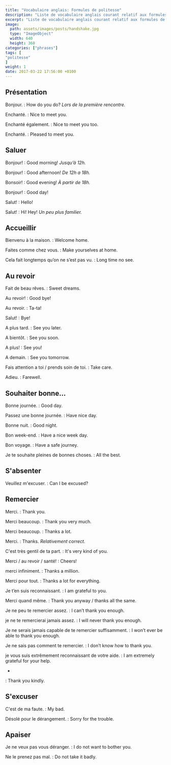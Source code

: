 ```yaml
---
title: "Vocabulaire anglais: Formules de politesse"
description: "Liste de vocabulaire anglais courant relatif aux formules de politesse."
excerpt: "Liste de vocabulaire anglais courant relatif aux formules de politesse."
image:
  path: assets/images/posts/handshake.jpg
  type: "ImageObject"
  width: 640
  height: 360
categories: ["phrases"]
tags: [
"politesse"
]
weight: 1
date: 2017-03-22 17:56:00 +0100
---
```


## Présentation

Bonjour.
: How do you do?
*Lors de la première rencontre.*

Enchanté.
: Nice to meet you.

Enchanté également.
: Nice to meet you too.

Enchanté.
: Pleased to meet you.


## Saluer

Bonjour!
: Good morning!
*Jusqu’à 12h.*

Bonjour!
: Good afternoon!
*De 12h a 18h.*

Bonsoir!
: Good evening!
*À partir de 18h.*

Bonjour!
: Good day!

Salut!
: Hello!

Salut!
: Hi! Hey!
*Un peu plus familier.*


## Accueillir

Bienvenu à la maison.
: Welcome home.

Faites comme chez vous.
: Make yourselves at home.

Cela fait longtemps qu’on ne s’est pas vu.
: Long time no see.


## Au revoir

Fait de beau rêves.
: Sweet dreams.

Au revoir!
: Good bye!

Au revoir.
: Ta-ta!

Salut!
: Bye!

A plus tard.
: See you later.

A bientôt.
: See you soon.

A plus!
: See you!

A demain.
: See you tomorrow.

Fais attention a toi / prends soin de toi.
: Take care.

Adieu.
: Farewell.


## Souhaiter bonne...


Bonne journée.
: Good day.

Passez une bonne journée.
: Have nice day.

Bonne nuit.
: Good night.

Bon week-end.
: Have a nice week day.

Bon voyage.
: Have a safe journey.

Je te souhaite pleines de bonnes choses.
: All the best.


## S'absenter

Veuillez m'excuser.
: Can I be excused?



## Remercier

Merci.
: Thank you.

Merci beaucoup.
: Thank you very much.

Merci beaucoup.
: Thanks a lot.

Merci.
: Thanks.
*Relativement correct.*

C'est très gentil de ta part.
: It's very kind of you.

Merci / au revoir / santé!
: Cheers!

merci infiniment.
: Thanks a million.

Merci pour tout.
: Thanks a lot for everything.

Je t’en suis reconnaissant.
: I am grateful to you.

Merci quand même.
: Thank you anyway / thanks all the same.

Je ne peu te remercier assez.
: I can’t thank you enough.

je ne te remercierai jamais assez.
: I will never thank you enough.

Je ne serais jamais capable de te remercier suffisamment.
: I won’t ever be able to thank you enough.

Je ne sais pas comment te remercier.
: I don’t know how to thank you.

je vous suis extrêmement reconnaissant de votre aide.
: I am extremely grateful for your help.

-
: Thank you kindly.



## S'excuser

C'est de ma faute.
: My bad.

Désolé pour le dérangement.
: Sorry for the trouble.


## Apaiser

Je ne veux pas vous déranger.
: I do not want to bother you.

Ne le prenez pas mal.
: Do not take it badly.
